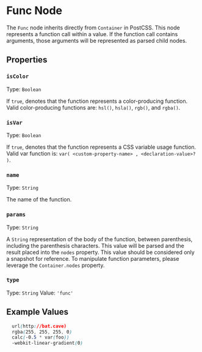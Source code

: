 # Func Node

The `Func` node inherits directly from `Container` in PostCSS. This node represents a function call within a value. If the function call contains arguments, those arguments will be represented as parsed child nodes.

## Properties

### `isColor`
Type: `Boolean`<br>

If `true`, denotes that the function represents a color-producing function. Valid color-producing functions are: `hsl()`, `hsla()`, `rgb()`, and `rgba()`.

### `isVar`
Type: `Boolean`<br>

If `true`, denotes that the function represents a CSS variable usage function. Valid var function is: `var( <custom-property-name> , <declaration-value>? )`.

### `name`
Type: `String`<br>

The name of the function.

### `params`
Type: `String`<br>

A `String` representation of the body of the function, between parenthesis, including the parenthesis characters. This value will be parsed and the result placed into the `nodes` property. This value should be considered only a snapshot for reference. To manipulate function parameters, please leverage the `Container.nodes` property.

### `type`
Type: `String`
Value: `'func'`

## Example Values

```css
  url(http://bat.cave)
  rgba(255, 255, 255, 0)
  calc(-0.5 * var(foo))
  -webkit-linear-gradient(0)
```
